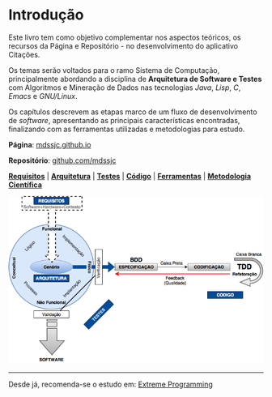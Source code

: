 # Introdução

Este livro tem como objetivo complementar nos aspectos teóricos, os recursos da Página e Repositório - no desenvolvimento do aplicativo Citações.

Os temas serão voltados para o ramo Sistema de Computação, principalmente abordando a disciplina de **Arquitetura de Software e Testes** com Algoritmos e Mineração de Dados nas tecnologias _Java_, _Lisp_, _C_, _Emacs_ e _GNU\/Linux_.

Os capítulos descrevem as etapas marco de um fluxo de desenvolvimento de _software_, apresentando as principais características encontradas, finalizando com as ferramentas utilizadas e metodologias para estudo.

**Página**: [mdssjc.github.io](http://goo.gl/wfgE07 "Página do MDS")

**Repositório**: [github.com\/mdssjc](http://goo.gl/FvxXNM "Repositório do MDS")

**[Requisitos](requisitos/README.md)** \| **[Arquitetura](/arquitetura/README.md)** \| **[Testes](testes/README.md)** \| [**Código**](/codigo/README.md) \| [**Ferramentas**](/ferramentas/README.md) \| [**Metodologia Científica**](/metodologia-cientifica/README.md)

![](images/arquitetura-software.png)

---

Desde já, recomenda-se o estudo em: [Extreme Programming](http://www.extremeprogramming.org/)

